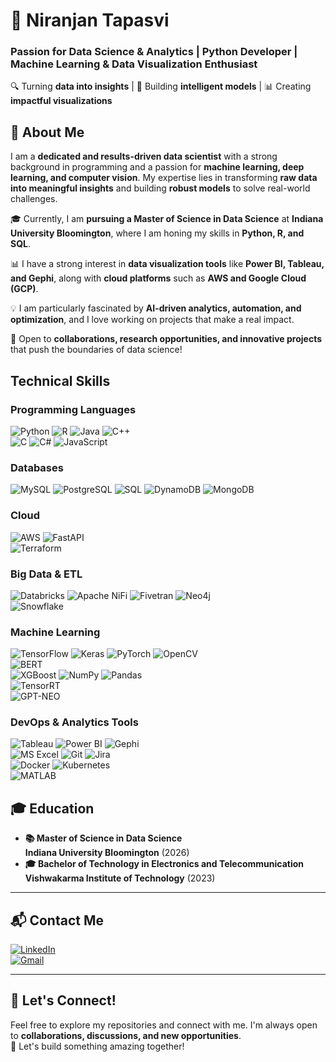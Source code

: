# 🚀 Niranjan Tapasvi  
### Passion for Data Science & Analytics | Python Developer | Machine Learning & Data Visualization Enthusiast  

🔍 Turning **data into insights** | 🧠 Building **intelligent models** | 📊 Creating **impactful visualizations**  


## 👋 About Me  

I am a **dedicated and results-driven data scientist** with a strong background in programming and a passion for **machine learning, deep learning, and computer vision**. My expertise lies in transforming **raw data into meaningful insights** and building **robust models** to solve real-world challenges.  

🎓 Currently, I am **pursuing a Master of Science in Data Science** at **Indiana University Bloomington**, where I am honing my skills in **Python, R, and SQL**.  

📊 I have a strong interest in **data visualization tools** like **Power BI, Tableau, and Gephi**, along with **cloud platforms** such as **AWS and Google Cloud (GCP)**.  

💡 I am particularly fascinated by **AI-driven analytics, automation, and optimization**, and I love working on projects that make a real impact.  

🚀 Open to **collaborations, research opportunities, and innovative projects** that push the boundaries of data science!  



## Technical Skills

### Programming Languages
![Python](https://img.shields.io/badge/python-3670A0?style=for-the-badge&logo=python&logoColor=ffdd54) 
![R](https://img.shields.io/badge/r-%23276DC3.svg?style=for-the-badge&logo=r&logoColor=white) 
![Java](https://img.shields.io/badge/java-%23ED8B00.svg?style=for-the-badge&logo=java&logoColor=white) 
![C++](https://img.shields.io/badge/c++-%2300599C.svg?style=for-the-badge&logo=c%2B%2B&logoColor=white)  
![C](https://img.shields.io/badge/c-%2300599C.svg?style=for-the-badge&logo=c&logoColor=white) 
![C#](https://img.shields.io/badge/c%23-%23239120.svg?style=for-the-badge&logo=csharp&logoColor=white) 
![JavaScript](https://img.shields.io/badge/javascript-%23323330.svg?style=for-the-badge&logo=javascript&logoColor=%23F7DF1E)  

### Databases
![MySQL](https://img.shields.io/badge/mysql-%2300f.svg?style=for-the-badge&logo=mysql&logoColor=white) 
![PostgreSQL](https://img.shields.io/badge/postgresql-%23316192.svg?style=for-the-badge&logo=postgresql&logoColor=white) 
![SQL](https://img.shields.io/badge/sql-%2307405e.svg?style=for-the-badge&logo=sqlite&logoColor=white) 
![DynamoDB](https://img.shields.io/badge/Amazon%20DynamoDB-4053D6?style=for-the-badge&logo=Amazon%20DynamoDB&logoColor=white) 
![MongoDB](https://img.shields.io/badge/mongodb-%234ea94b.svg?style=for-the-badge&logo=mongodb&logoColor=white)  

### Cloud
![AWS](https://img.shields.io/badge/AWS-%23FF9900.svg?style=for-the-badge&logo=amazon-aws&logoColor=white) 
![FastAPI](https://img.shields.io/badge/FastAPI-009688.svg?style=for-the-badge&logo=FastAPI&logoColor=white)  
![Terraform](https://img.shields.io/badge/Terraform-7B42BC?style=for-the-badge&logo=Terraform&logoColor=white)  

### Big Data & ETL
![Databricks](https://img.shields.io/badge/Databricks-FF3621?style=for-the-badge&logo=Databricks&logoColor=white) 
![Apache NiFi](https://img.shields.io/badge/Apache%20NiFi-0087C2?style=for-the-badge&logo=Apache-NiFi&logoColor=white) 
![Fivetran](https://img.shields.io/badge/Fivetran-0073E6?style=for-the-badge&logo=Fivetran&logoColor=white) 
![Neo4j](https://img.shields.io/badge/Neo4j-008CC1?style=for-the-badge&logo=Neo4j&logoColor=white)  
![Snowflake](https://img.shields.io/badge/Snowflake-29B5E8?style=for-the-badge&logo=Snowflake&logoColor=white)  

### Machine Learning
![TensorFlow](https://img.shields.io/badge/TensorFlow-%23FF6F00.svg?style=for-the-badge&logo=TensorFlow&logoColor=white) 
![Keras](https://img.shields.io/badge/Keras-D00000?style=for-the-badge&logo=Keras&logoColor=white) 
![PyTorch](https://img.shields.io/badge/PyTorch-EE4C2C?style=for-the-badge&logo=PyTorch&logoColor=white) 
![OpenCV](https://img.shields.io/badge/opencv-%23white.svg?style=for-the-badge&logo=opencv&logoColor=white)  
![BERT](https://img.shields.io/badge/BERT-%234285F4.svg?style=for-the-badge&logo=google&logoColor=white)  
![XGBoost](https://img.shields.io/badge/XGBoost-EB5E0B?style=for-the-badge&logo=XGBoost&logoColor=white) 
![NumPy](https://img.shields.io/badge/numpy-%23013243.svg?style=for-the-badge&logo=numpy&logoColor=white) 
![Pandas](https://img.shields.io/badge/pandas-%23150458.svg?style=for-the-badge&logo=pandas&logoColor=white)  
![TensorRT](https://img.shields.io/badge/TensorRT-00A9E0?style=for-the-badge&logo=NVIDIA&logoColor=white)  
![GPT-NEO](https://img.shields.io/badge/GPT%20NEO-%237D3C98.svg?style=for-the-badge&logo=OpenAI&logoColor=white)  

### DevOps & Analytics Tools
![Tableau](https://img.shields.io/badge/Tableau-E97627?style=for-the-badge&logo=Tableau&logoColor=white) 
![Power BI](https://img.shields.io/badge/Power%20BI-F2C811?style=for-the-badge&logo=Power-BI&logoColor=white) 
![Gephi](https://img.shields.io/badge/Gephi-19397A?style=for-the-badge&logo=Gephi&logoColor=white)  
![MS Excel](https://img.shields.io/badge/Microsoft%20Excel-217346?style=for-the-badge&logo=Microsoft-Excel&logoColor=white) 
![Git](https://img.shields.io/badge/Git-F05032?style=for-the-badge&logo=git&logoColor=white) 
![Jira](https://img.shields.io/badge/jira-%230A0FFF.svg?style=for-the-badge&logo=jira&logoColor=white)  
![Docker](https://img.shields.io/badge/docker-%230db7ed.svg?style=for-the-badge&logo=docker&logoColor=white) 
![Kubernetes](https://img.shields.io/badge/kubernetes-%23326ce5.svg?style=for-the-badge&logo=kubernetes&logoColor=white)  
![MATLAB](https://img.shields.io/badge/MATLAB-%23FF6F00.svg?style=for-the-badge&logo=MathWorks&logoColor=white)  




## 🎓 Education  
- **📚 Master of Science in Data Science**  
  **Indiana University Bloomington** (2026)  
- **🎓 Bachelor of Technology in Electronics and Telecommunication**  
  **Vishwakarma Institute of Technology** (2023)  

---

## 📬 Contact Me  
[![LinkedIn](https://img.shields.io/badge/LinkedIn-Niranjan_Tapasvi-blue?style=for-the-badge&logo=linkedin)](https://www.linkedin.com/in/niranjan-tapasvi-9a581b202/)  
[![Gmail](https://img.shields.io/badge/Email-niranjantapasvi16@gmail.com-red?style=for-the-badge&logo=gmail&logoColor=white)](mailto:niranjantapasvi16@gmail.com)  

---

## 🤝 Let's Connect!  
Feel free to explore my repositories and connect with me. I'm always open to **collaborations, discussions, and new opportunities**.  
🚀 Let's build something amazing together!  




